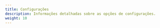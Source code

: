 ```yaml
---
title: Configurações
description: Informações detalhadas sobre as opções de configurações.
weight: 10
---
```


